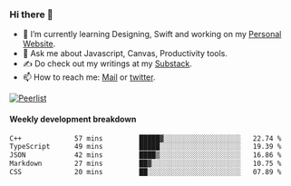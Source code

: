 ### Hi there 👋

- 🌱 I’m currently learning Designing, Swift and working on my [Personal Website](https://kvaishak.com/).
- 💬 Ask me about Javascript, Canvas,  Productivity tools. 
- :writing_hand: Do check out my writings at my [Substack](https://kvaishak.substack.com/).
- 📫 How to reach me: [Mail](mailto:vaishak.kaippanchery@gmail.com) or [twitter](https://twitter.com/kvaishack).

[![Peerlist](https://github-readme-badge.peerlist.io/api/vaishak)](https://peerlist.io/vaishak)

#### Weekly development breakdown

<!--START_SECTION:waka-->

```txt
C++             57 mins         █████▓░░░░░░░░░░░░░░░░░░░   22.74 %
TypeScript      49 mins         █████░░░░░░░░░░░░░░░░░░░░   19.39 %
JSON            42 mins         ████▒░░░░░░░░░░░░░░░░░░░░   16.86 %
Markdown        27 mins         ██▓░░░░░░░░░░░░░░░░░░░░░░   10.75 %
CSS             20 mins         ██░░░░░░░░░░░░░░░░░░░░░░░   07.89 %
```

<!--END_SECTION:waka-->
